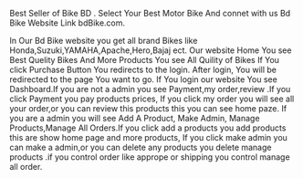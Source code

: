Best Seller of Bike BD . Select Your Best Motor Bike And connet with us
Bd Bike Website Link bdBike.com.

In Our Bd Bike website you get all brand Bikes like Honda,Suzuki,YAMAHA,Apache,Hero,Bajaj ect.
Our website Home You see Best Quelity Bikes And More Products You see All Quility of Bikes
If You click Purchase Button You redirects to the login. After login, You will be redirected to the page You want to go.
If You login our website You see Dashboard.If you are not a admin you see Payment,my order,review .If you click Payment you pay products prices, If you click my order you will see all your order,or you can review this products this you can see home paze.
If you are a admin you will see Add A Product, Make Admin, Manage Products,Manage All Orders.If you click add a products you add products this are show home page and more products, If you click make admin you can make a admin,or you can delete any products you delete manage products .if you control order like apprope or shipping you control manage all order.
